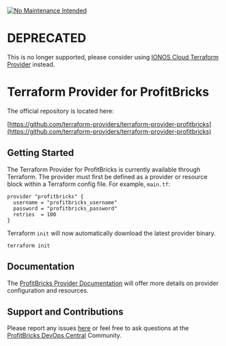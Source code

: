 [![No Maintenance Intended](http://unmaintained.tech/badge.svg)](http://unmaintained.tech/)
# DEPRECATED

This is no longer supported, please consider using [IONOS Cloud Terraform Provider](https://github.com/ionos-cloud/terraform-provider-ionoscloud) instead.

# Terraform Provider for ProfitBricks

The official repository is located here:

[https://github.com/terraform-providers/terraform-provider-profitbricks](https://github.com/terraform-providers/terraform-provider-profitbricks)

## Getting Started

The Terraform Provider for ProfitBricks is currently available through Terraform. The provider must first be defined as a provider or resource block within a Terraform config file. For example, `main.tf`:

    provider "profitbricks" {
      username = "profitbricks_username"
      password = "profitbricks_password"
      retries  = 100
    }

Terraform `init` will now automatically download the latest provider binary.

    terraform init

## Documentation

The [ProfitBricks Provider Documentation](https://www.terraform.io/docs/providers/profitbricks/index.html) will offer more details on provider configuration and resources.

## Support and Contributions

Please report any issues [here](https://github.com/terraform-providers/terraform-provider-profitbricks/issues) or feel free to ask questions at the [ProfitBricks DevOps Central](https://devops.profitbricks.com/community/) Community.
